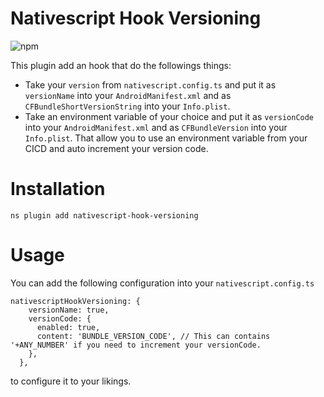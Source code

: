# Nativescript Hook Versioning

![npm](https://img.shields.io/npm/v/nativescript-hook-versioning)

This plugin add an hook that do the followings things:

- Take your `version` from `nativescript.config.ts` and put it as `versionName` into your `AndroidManifest.xml` and as `CFBundleShortVersionString` into your `Info.plist`.
- Take an environment variable of your choice and put it as `versionCode` into your `AndroidManifest.xml` and as `CFBundleVersion` into your `Info.plist`. That allow you to use an environment variable from your CICD and auto increment your version code.

# Installation

`ns plugin add nativescript-hook-versioning`

# Usage

You can add the following configuration into your `nativescript.config.ts`

```
nativescriptHookVersioning: {
    versionName: true,
    versionCode: {
      enabled: true,
      content: 'BUNDLE_VERSION_CODE', // This can contains '+ANY_NUMBER' if you need to increment your versionCode.
    },
  },
```

to configure it to your likings.
